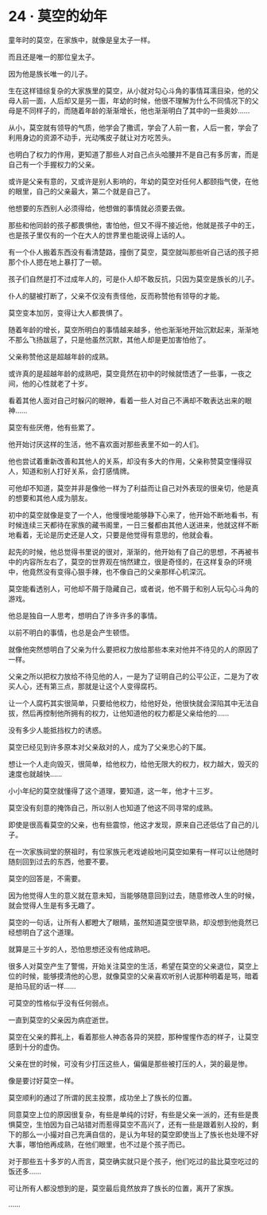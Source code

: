 <link rel="stylesheet" href="../styles/text.css" />
<h1>24 · 莫空的幼年</h1>

童年时的莫空，在家族中，就像是皇太子一样。

而且还是唯一的那位皇太子。

因为他是族长唯一的儿子。

生在这样错综复杂的大家族里的莫空，从小就对勾心斗角的事情耳濡目染，他的父母人前一面，人后却又是另一面，年幼的时候，他很不理解为什么不同情况下的父母是不同样子的，而随着年龄的渐渐增长，他也渐渐明白了其中的一些奥妙……

从小，莫空就有领导的气质，他学会了撒谎，学会了人前一套，人后一套，学会了利用身边的资源不动手，光动嘴皮子就让对方吃苦头。

也明白了权力的作用，更知道了那些人对自己点头哈腰并不是自己有多厉害，而是自己有一个手握权力的父亲。

或许是父亲有意的，又或许是别人影响的，年幼的莫空对任何人都颐指气使，在他的眼里，自己的父亲最大，第二个就是自己了。

他想要的东西别人必须得给，他想做的事情就必须要去做。

那些和他同龄的孩子都畏惧他，害怕他，但又不得不接近他，他就是孩子中的王，也是孩子里仅有的一个在大人的世界里也能说得上话的人。

有一个仆人搬着东西没有看清楚路，撞倒了莫空，莫空就叫那些听自己话的孩子把那个仆人摁在地上暴打了一顿。

孩子们自然是打不过成年人的，可是仆人却不敢反抗，只因为莫空是族长的儿子。

仆人的腿被打断了，父亲不仅没有责怪他，反而称赞他有领导的才能。

莫空变本加厉，变得让大人都畏惧了。

随着年龄的增长，莫空所明白的事情越来越多，他也渐渐地开始沉默起来，渐渐地不那么飞扬跋扈了，只是他虽然沉默，其他人却是更加害怕他了。

父亲称赞他这是超越年龄的成熟。

或许真的是超越年龄的成熟吧，莫空竟然在初中的时候就悟透了一些事，一夜之间，他的心性就老了十岁。

看着其他人面对自己时躲闪的眼神，看着一些人对自己不满却不敢表达出来的眼神……

莫空有些厌倦，他有些累了。

他开始讨厌这样的生活，他不喜欢面对那些表里不如一的人们。

他也尝试着重新改善和其他人的关系，却没有多大的作用，父亲称赞莫空懂得驭人，知道和别人打好关系，会打感情牌。

可他却不知道，莫空并非是像他一样为了利益而让自己对外表现的很亲切，他是真的想要和其他人成为朋友。

初中的莫空就像是变了一个人，他慢慢地能够静下心来了，他开始不断地看书，有时候连续三天都待在家族的藏书阁里，一日三餐都由其他人送进来，他就这样不断地看着，无论是历史还是人文，只要是他觉得有意思的，他就会看。

起先的时候，他总觉得书里说的很对，渐渐的，他开始有了自己的思想，不再被书中的内容所左右了，莫空的世界观在悄然建立，很是奇怪的，在这样复杂的环境中，他竟然没有变得心狠手辣，也不像自己的父亲那样心机深沉。

莫空能看透别人，可他却不屑于隐藏自己，或者说，他不屑于和别人玩勾心斗角的游戏。

他总是独自一人思考，想明白了许多许多的事情。

以前不明白的事情，也总是会产生顿悟。

就像他突然想明白了父亲为什么要把权力放给那些本来对他并不待见的人的原因了一样。

父亲之所以把权力放给不待见他的人，一是为了证明自己的公平公正，二是为了收买人心，还有第三点，那就是让这个人变得腐朽。

让一个人腐朽其实很简单，只要给他权力，给他好处，他很快就会深陷其中无法自拔，然后再控制他所拥有的权力，让他知道他的权力都是父亲给他的……

没有多少人能抵挡权力的诱惑。

莫空已经见到许多原本对父亲敌对的人，成为了父亲忠心的下属。

想让一个人走向毁灭，很简单，给他权力，给他无限大的权力，权力越大，毁灭的速度也就越快……

小小年纪的莫空就懂得了这个道理，要知道，这一年，他才十三岁。

莫空没有刻意的掩饰自己，所以别人也知道了他这不同寻常的成熟。

即使是很高看莫空的父亲，也有些震惊，他这才发现，原来自己还低估了自己的儿子。

在一次家族祠堂的祭祖时，有位家族元老戏谑般地问莫空如果有一样可以让他随时随刻回到过去的东西，他要不要。

莫空的回答是，不需要。

因为他觉得人生的意义就在意未知，当能够随意回到过去，随意修改人生的时候，就会觉得人生是有多无趣了。

莫空的一句话，让所有人都瞪大了眼睛，虽然知道莫空很早熟，却没想到他竟然已经想明白了这个道理。

就算是三十岁的人，恐怕思想还没有他成熟吧。

很多人对莫空产生了警惕，开始关注莫空的生活，希望在莫空的父亲退位，莫空上位的时候，能够摸清他的心思，就像莫空的父亲喜欢听别人说那种明着是骂，暗着是拍马屁的话一样……

可莫空的性格似乎没有任何弱点。

一直到莫空的父亲因为病症逝世。

莫空在父亲的葬礼上，看着那些人神态各异的哭腔，那种惺惺作态的样子，让莫空感到十分的虚伪。

父亲在世的时候，可没有少打压这些人，偏偏是那些被打压的人，哭的最是惨。

像是要讨好莫空一样。

莫空顺利的通过了所谓的民主投票，成功坐上了族长的位置。

同意莫空上位的原因很复杂，有些是单纯的讨好，有些是父亲一派的，还有些是畏惧莫空，生怕因为自己站错对而惹得莫空不高兴了，还有一些是跟着别人投的，剩下的那么一小撮对自己充满自信的，是认为年轻的莫空即使当上了族长也处理不好大事，哪怕他再成熟，在他们眼里，也不过是个孩子而已。

对于那些五十多岁的人而言，莫空确实就只是个孩子，他们吃过的盐比莫空吃过的饭还多……

可让所有人都没想到的是，莫空最后竟然放弃了族长的位置，离开了家族。

……
